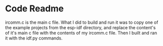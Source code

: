 # Code Readme

ircomm.c is the main c file. What I did to build and run it was to copy one of the example projects from the esp-idf directory, and replace the content's of it's main c file with the contents of my ircomm.c file. Then I built and ran it with the idf.py commands.
